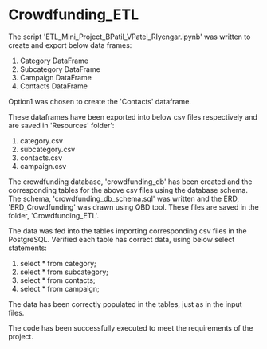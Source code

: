 # Crowdfunding_ETL

The script 'ETL_Mini_Project_BPatil_VPatel_RIyengar.ipynb' was written to create and export below data frames:

1. Category DataFrame
2. Subcategory DataFrame
3. Campaign DataFrame
4. Contacts DataFrame

Option1 was chosen to create the 'Contacts' dataframe.

These dataframes have been exported into below csv files respectively and are saved in 'Resources' folder':

1. category.csv
2. subcategory.csv
3. contacts.csv
4. campaign.csv

The crowdfunding database, 'crowdfunding_db' has been created and the corresponding tables for the above csv files using the database schema. The schema, 'crowdfunding_db_schema.sql' was written and the ERD, 'ERD_Crowdfunding' was drawn using QBD tool. These files are saved in the folder, 'Crowdfunding_ETL'.

The data was fed into the tables importing corresponding csv files in the PostgreSQL. Verified each table has correct data, using below select statements:

1. select * from category;
2. select * from subcategory;
3. select * from contacts;
4. select * from campaign;

The data has been correctly populated in the tables, just as in the input files.

The code has been successfully executed to meet the requirements of the project.
